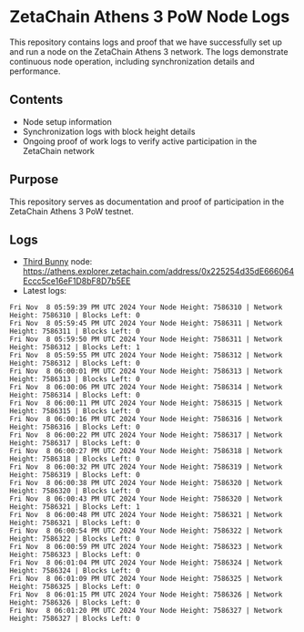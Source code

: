 # ZetaChain Athens 3 PoW Node Logs
This repository contains logs and proof that we have successfully set up and run a node on the ZetaChain Athens 3 network. The logs demonstrate continuous node operation, including synchronization details and performance.

## Contents
- Node setup information
- Synchronization logs with block height details
- Ongoing proof of work logs to verify active participation in the ZetaChain network

## Purpose
This repository serves as documentation and proof of participation in the ZetaChain Athens 3 PoW testnet.

## Logs

- [Third Bunny](https://thirdbunny.xyz/) node: https://athens.explorer.zetachain.com/address/0x225254d35dE666064Eccc5ce16eF1D8bF8D7b5EE
- Latest logs:
```
Fri Nov  8 05:59:39 PM UTC 2024 Your Node Height: 7586310 | Network Height: 7586310 | Blocks Left: 0
Fri Nov  8 05:59:45 PM UTC 2024 Your Node Height: 7586311 | Network Height: 7586311 | Blocks Left: 0
Fri Nov  8 05:59:50 PM UTC 2024 Your Node Height: 7586311 | Network Height: 7586312 | Blocks Left: 1
Fri Nov  8 05:59:55 PM UTC 2024 Your Node Height: 7586312 | Network Height: 7586312 | Blocks Left: 0
Fri Nov  8 06:00:01 PM UTC 2024 Your Node Height: 7586313 | Network Height: 7586313 | Blocks Left: 0
Fri Nov  8 06:00:06 PM UTC 2024 Your Node Height: 7586314 | Network Height: 7586314 | Blocks Left: 0
Fri Nov  8 06:00:11 PM UTC 2024 Your Node Height: 7586315 | Network Height: 7586315 | Blocks Left: 0
Fri Nov  8 06:00:16 PM UTC 2024 Your Node Height: 7586316 | Network Height: 7586316 | Blocks Left: 0
Fri Nov  8 06:00:22 PM UTC 2024 Your Node Height: 7586317 | Network Height: 7586317 | Blocks Left: 0
Fri Nov  8 06:00:27 PM UTC 2024 Your Node Height: 7586318 | Network Height: 7586318 | Blocks Left: 0
Fri Nov  8 06:00:32 PM UTC 2024 Your Node Height: 7586319 | Network Height: 7586319 | Blocks Left: 0
Fri Nov  8 06:00:38 PM UTC 2024 Your Node Height: 7586320 | Network Height: 7586320 | Blocks Left: 0
Fri Nov  8 06:00:43 PM UTC 2024 Your Node Height: 7586320 | Network Height: 7586321 | Blocks Left: 1
Fri Nov  8 06:00:48 PM UTC 2024 Your Node Height: 7586321 | Network Height: 7586321 | Blocks Left: 0
Fri Nov  8 06:00:54 PM UTC 2024 Your Node Height: 7586322 | Network Height: 7586322 | Blocks Left: 0
Fri Nov  8 06:00:59 PM UTC 2024 Your Node Height: 7586323 | Network Height: 7586323 | Blocks Left: 0
Fri Nov  8 06:01:04 PM UTC 2024 Your Node Height: 7586324 | Network Height: 7586324 | Blocks Left: 0
Fri Nov  8 06:01:09 PM UTC 2024 Your Node Height: 7586325 | Network Height: 7586325 | Blocks Left: 0
Fri Nov  8 06:01:15 PM UTC 2024 Your Node Height: 7586326 | Network Height: 7586326 | Blocks Left: 0
Fri Nov  8 06:01:20 PM UTC 2024 Your Node Height: 7586327 | Network Height: 7586327 | Blocks Left: 0
```
